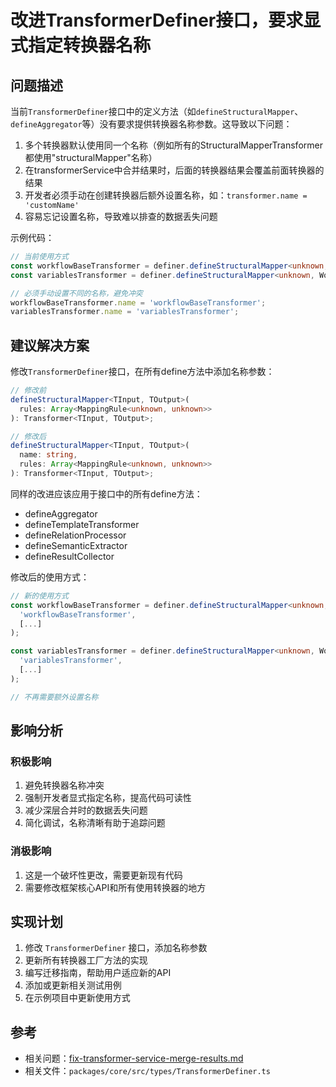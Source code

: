 # 改进TransformerDefiner接口，要求显式指定转换器名称

## 问题描述

当前`TransformerDefiner`接口中的定义方法（如`defineStructuralMapper`、`defineAggregator`等）没有要求提供转换器名称参数。这导致以下问题：

1. 多个转换器默认使用同一个名称（例如所有的StructuralMapperTransformer都使用"structuralMapper"名称）
2. 在transformerService中合并结果时，后面的转换器结果会覆盖前面转换器的结果
3. 开发者必须手动在创建转换器后额外设置名称，如：`transformer.name = 'customName'`
4. 容易忘记设置名称，导致难以排查的数据丢失问题

示例代码：

```typescript
// 当前使用方式
const workflowBaseTransformer = definer.defineStructuralMapper<unknown, Workflow>([...]);
const variablesTransformer = definer.defineStructuralMapper<unknown, Workflow>([...]);

// 必须手动设置不同的名称，避免冲突
workflowBaseTransformer.name = 'workflowBaseTransformer';
variablesTransformer.name = 'variablesTransformer';
```

## 建议解决方案

修改`TransformerDefiner`接口，在所有define方法中添加名称参数：

```typescript
// 修改前
defineStructuralMapper<TInput, TOutput>(
  rules: Array<MappingRule<unknown, unknown>>
): Transformer<TInput, TOutput>;

// 修改后
defineStructuralMapper<TInput, TOutput>(
  name: string,
  rules: Array<MappingRule<unknown, unknown>>
): Transformer<TInput, TOutput>;
```

同样的改进应该应用于接口中的所有define方法：
- defineAggregator
- defineTemplateTransformer
- defineRelationProcessor
- defineSemanticExtractor
- defineResultCollector

修改后的使用方式：

```typescript
// 新的使用方式
const workflowBaseTransformer = definer.defineStructuralMapper<unknown, Workflow>(
  'workflowBaseTransformer',
  [...]
);

const variablesTransformer = definer.defineStructuralMapper<unknown, Workflow>(
  'variablesTransformer',
  [...]
);

// 不再需要额外设置名称
```

## 影响分析

### 积极影响

1. 避免转换器名称冲突
2. 强制开发者显式指定名称，提高代码可读性
3. 减少深层合并时的数据丢失问题
4. 简化调试，名称清晰有助于追踪问题

### 消极影响

1. 这是一个破坏性更改，需要更新现有代码
2. 需要修改框架核心API和所有使用转换器的地方

## 实现计划

1. 修改 `TransformerDefiner` 接口，添加名称参数
2. 更新所有转换器工厂方法的实现
3. 编写迁移指南，帮助用户适应新的API
4. 添加或更新相关测试用例
5. 在示例项目中更新使用方式

## 参考

- 相关问题：[fix-transformer-service-merge-results.md](fix-transformer-service-merge-results.md)
- 相关文件：`packages/core/src/types/TransformerDefiner.ts` 
